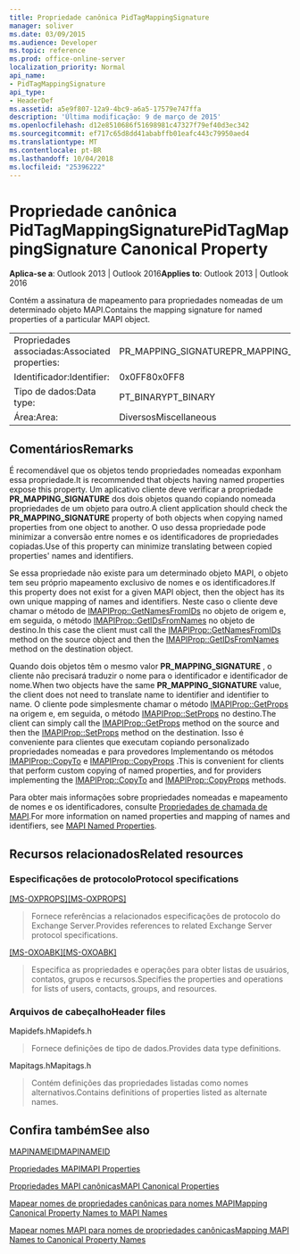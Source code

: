 ```yaml
---
title: Propriedade canônica PidTagMappingSignature
manager: soliver
ms.date: 03/09/2015
ms.audience: Developer
ms.topic: reference
ms.prod: office-online-server
localization_priority: Normal
api_name:
- PidTagMappingSignature
api_type:
- HeaderDef
ms.assetid: a5e9f807-12a9-4bc9-a6a5-17579e747ffa
description: 'Última modificação: 9 de março de 2015'
ms.openlocfilehash: d12e8510686f51698981c47327f79ef40d3ec342
ms.sourcegitcommit: ef717c65d8dd41ababffb01eafc443c79950aed4
ms.translationtype: MT
ms.contentlocale: pt-BR
ms.lasthandoff: 10/04/2018
ms.locfileid: "25396222"
---
```

# <a name="pidtagmappingsignature-canonical-property"></a><span data-ttu-id="9af52-103">Propriedade canônica PidTagMappingSignature</span><span class="sxs-lookup"><span data-stu-id="9af52-103">PidTagMappingSignature Canonical Property</span></span>

  
  
<span data-ttu-id="9af52-104">**Aplica-se a**: Outlook 2013 | Outlook 2016</span><span class="sxs-lookup"><span data-stu-id="9af52-104">**Applies to**: Outlook 2013 | Outlook 2016</span></span> 
  
<span data-ttu-id="9af52-105">Contém a assinatura de mapeamento para propriedades nomeadas de um determinado objeto MAPI.</span><span class="sxs-lookup"><span data-stu-id="9af52-105">Contains the mapping signature for named properties of a particular MAPI object.</span></span> 
  
|||
|:-----|:-----|
|<span data-ttu-id="9af52-106">Propriedades associadas:</span><span class="sxs-lookup"><span data-stu-id="9af52-106">Associated properties:</span></span>  <br/> |<span data-ttu-id="9af52-107">PR_MAPPING_SIGNATURE</span><span class="sxs-lookup"><span data-stu-id="9af52-107">PR_MAPPING_SIGNATURE</span></span>  <br/> |
|<span data-ttu-id="9af52-108">Identificador:</span><span class="sxs-lookup"><span data-stu-id="9af52-108">Identifier:</span></span>  <br/> |<span data-ttu-id="9af52-109">0x0FF8</span><span class="sxs-lookup"><span data-stu-id="9af52-109">0x0FF8</span></span>  <br/> |
|<span data-ttu-id="9af52-110">Tipo de dados:</span><span class="sxs-lookup"><span data-stu-id="9af52-110">Data type:</span></span>  <br/> |<span data-ttu-id="9af52-111">PT_BINARY</span><span class="sxs-lookup"><span data-stu-id="9af52-111">PT_BINARY</span></span>  <br/> |
|<span data-ttu-id="9af52-112">Área:</span><span class="sxs-lookup"><span data-stu-id="9af52-112">Area:</span></span>  <br/> |<span data-ttu-id="9af52-113">Diversos</span><span class="sxs-lookup"><span data-stu-id="9af52-113">Miscellaneous</span></span>  <br/> |
   
## <a name="remarks"></a><span data-ttu-id="9af52-114">Comentários</span><span class="sxs-lookup"><span data-stu-id="9af52-114">Remarks</span></span>

<span data-ttu-id="9af52-115">É recomendável que os objetos tendo propriedades nomeadas exponham essa propriedade.</span><span class="sxs-lookup"><span data-stu-id="9af52-115">It is recommended that objects having named properties expose this property.</span></span> <span data-ttu-id="9af52-116">Um aplicativo cliente deve verificar a propriedade **PR_MAPPING_SIGNATURE** dos dois objetos quando copiando nomeada propriedades de um objeto para outro.</span><span class="sxs-lookup"><span data-stu-id="9af52-116">A client application should check the **PR_MAPPING_SIGNATURE** property of both objects when copying named properties from one object to another.</span></span> <span data-ttu-id="9af52-117">O uso dessa propriedade pode minimizar a conversão entre nomes e os identificadores de propriedades copiadas.</span><span class="sxs-lookup"><span data-stu-id="9af52-117">Use of this property can minimize translating between copied properties' names and identifiers.</span></span> 
  
<span data-ttu-id="9af52-118">Se essa propriedade não existe para um determinado objeto MAPI, o objeto tem seu próprio mapeamento exclusivo de nomes e os identificadores.</span><span class="sxs-lookup"><span data-stu-id="9af52-118">If this property does not exist for a given MAPI object, then the object has its own unique mapping of names and identifiers.</span></span> <span data-ttu-id="9af52-119">Neste caso o cliente deve chamar o método de [IMAPIProp::GetNamesFromIDs](imapiprop-getnamesfromids.md) no objeto de origem e, em seguida, o método [IMAPIProp::GetIDsFromNames](imapiprop-getidsfromnames.md) no objeto de destino.</span><span class="sxs-lookup"><span data-stu-id="9af52-119">In this case the client must call the [IMAPIProp::GetNamesFromIDs](imapiprop-getnamesfromids.md) method on the source object and then the [IMAPIProp::GetIDsFromNames](imapiprop-getidsfromnames.md) method on the destination object.</span></span> 
  
<span data-ttu-id="9af52-120">Quando dois objetos têm o mesmo valor **PR_MAPPING_SIGNATURE** , o cliente não precisará traduzir o nome para o identificador e identificador de nome.</span><span class="sxs-lookup"><span data-stu-id="9af52-120">When two objects have the same **PR_MAPPING_SIGNATURE** value, the client does not need to translate name to identifier and identifier to name.</span></span> <span data-ttu-id="9af52-121">O cliente pode simplesmente chamar o método [IMAPIProp::GetProps](imapiprop-getprops.md) na origem e, em seguida, o método [IMAPIProp::SetProps](imapiprop-setprops.md) no destino.</span><span class="sxs-lookup"><span data-stu-id="9af52-121">The client can simply call the [IMAPIProp::GetProps](imapiprop-getprops.md) method on the source and then the [IMAPIProp::SetProps](imapiprop-setprops.md) method on the destination.</span></span> <span data-ttu-id="9af52-122">Isso é conveniente para clientes que executam copiando personalizado propriedades nomeadas e para provedores Implementando os métodos [IMAPIProp::CopyTo](imapiprop-copyto.md) e [IMAPIProp::CopyProps](imapiprop-copyprops.md) .</span><span class="sxs-lookup"><span data-stu-id="9af52-122">This is convenient for clients that perform custom copying of named properties, and for providers implementing the [IMAPIProp::CopyTo](imapiprop-copyto.md) and [IMAPIProp::CopyProps](imapiprop-copyprops.md) methods.</span></span> 
  
<span data-ttu-id="9af52-123">Para obter mais informações sobre propriedades nomeadas e mapeamento de nomes e os identificadores, consulte [Propriedades de chamada de MAPI](mapi-named-properties.md).</span><span class="sxs-lookup"><span data-stu-id="9af52-123">For more information on named properties and mapping of names and identifiers, see [MAPI Named Properties](mapi-named-properties.md).</span></span> 
  
## <a name="related-resources"></a><span data-ttu-id="9af52-124">Recursos relacionados</span><span class="sxs-lookup"><span data-stu-id="9af52-124">Related resources</span></span>

### <a name="protocol-specifications"></a><span data-ttu-id="9af52-125">Especificações de protocolo</span><span class="sxs-lookup"><span data-stu-id="9af52-125">Protocol specifications</span></span>

<span data-ttu-id="9af52-126">[[MS-OXPROPS]](https://msdn.microsoft.com/library/f6ab1613-aefe-447d-a49c-18217230b148%28Office.15%29.aspx)</span><span class="sxs-lookup"><span data-stu-id="9af52-126">[[MS-OXPROPS]](https://msdn.microsoft.com/library/f6ab1613-aefe-447d-a49c-18217230b148%28Office.15%29.aspx)</span></span>
  
> <span data-ttu-id="9af52-127">Fornece referências a relacionados especificações de protocolo do Exchange Server.</span><span class="sxs-lookup"><span data-stu-id="9af52-127">Provides references to related Exchange Server protocol specifications.</span></span>
    
<span data-ttu-id="9af52-128">[[MS-OXOABK]](https://msdn.microsoft.com/library/f4cf9b4c-9232-4506-9e71-2270de217614%28Office.15%29.aspx)</span><span class="sxs-lookup"><span data-stu-id="9af52-128">[[MS-OXOABK]](https://msdn.microsoft.com/library/f4cf9b4c-9232-4506-9e71-2270de217614%28Office.15%29.aspx)</span></span>
  
> <span data-ttu-id="9af52-129">Especifica as propriedades e operações para obter listas de usuários, contatos, grupos e recursos.</span><span class="sxs-lookup"><span data-stu-id="9af52-129">Specifies the properties and operations for lists of users, contacts, groups, and resources.</span></span>
    
### <a name="header-files"></a><span data-ttu-id="9af52-130">Arquivos de cabeçalho</span><span class="sxs-lookup"><span data-stu-id="9af52-130">Header files</span></span>

<span data-ttu-id="9af52-131">Mapidefs.h</span><span class="sxs-lookup"><span data-stu-id="9af52-131">Mapidefs.h</span></span>
  
> <span data-ttu-id="9af52-132">Fornece definições de tipo de dados.</span><span class="sxs-lookup"><span data-stu-id="9af52-132">Provides data type definitions.</span></span>
    
<span data-ttu-id="9af52-133">Mapitags.h</span><span class="sxs-lookup"><span data-stu-id="9af52-133">Mapitags.h</span></span>
  
> <span data-ttu-id="9af52-134">Contém definições das propriedades listadas como nomes alternativos.</span><span class="sxs-lookup"><span data-stu-id="9af52-134">Contains definitions of properties listed as alternate names.</span></span>
    
## <a name="see-also"></a><span data-ttu-id="9af52-135">Confira também</span><span class="sxs-lookup"><span data-stu-id="9af52-135">See also</span></span>



[<span data-ttu-id="9af52-136">MAPINAMEID</span><span class="sxs-lookup"><span data-stu-id="9af52-136">MAPINAMEID</span></span>](mapinameid.md)


[<span data-ttu-id="9af52-137">Propriedades MAPI</span><span class="sxs-lookup"><span data-stu-id="9af52-137">MAPI Properties</span></span>](mapi-properties.md)
  
[<span data-ttu-id="9af52-138">Propriedades MAPI canônicas</span><span class="sxs-lookup"><span data-stu-id="9af52-138">MAPI Canonical Properties</span></span>](mapi-canonical-properties.md)
  
[<span data-ttu-id="9af52-139">Mapear nomes de propriedades canônicas para nomes MAPI</span><span class="sxs-lookup"><span data-stu-id="9af52-139">Mapping Canonical Property Names to MAPI Names</span></span>](mapping-canonical-property-names-to-mapi-names.md)
  
[<span data-ttu-id="9af52-140">Mapear nomes MAPI para nomes de propriedades canônicas</span><span class="sxs-lookup"><span data-stu-id="9af52-140">Mapping MAPI Names to Canonical Property Names</span></span>](mapping-mapi-names-to-canonical-property-names.md)

